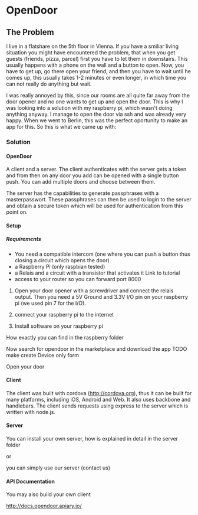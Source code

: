 OpenDoor
========

## The Problem

I live in a flatshare on the 5th floor in Vienna. If you have a smiliar living situation you might have encountered the problem, that when you get guests (friends, pizza, parcel) first you have to let them in downstairs. This usually happens with a phone on the wall and a button to open. Now, you have to get up, go there open your friend, and then you have to wait until he comes up, this usually takes 1-2 minutes or even longer, in which time you can not really do anything but wait.

I was really annoyed by this, since our rooms are all quite far away from the door opener and no one wants to get up and open the door. This is why I was looking into a solution with my raspberry pi, which wasn't doing anything anyway.
I manage to open the door via ssh and was already very happy. When we went to Berlin, this was the perfect oportunity to make an app for this. So this is what we came up with:

### Solution
#### OpenDoor

A client and a server. The client authenticates with the server gets a token and from then on any door you add can be opened with a single button push. You can add multiple doors and choose between them.

The server has the capabilities to generate passphrases with a masterpasswort. These passphrases can then be used to login to the server and obtain a secure token which will be used for authentication from this point on.


#### Setup
##### Requirements

* You need a compatible intercom (one where you can push a button thus closing a circuit which opens the door)
* a Raspberry Pi (only raspbian tested)
* a Relais and a circuit with a transistor that activates it Link to tutorial
* access to your router so you can forward port 8000

1. Open your door opener with a screwdriver and connect the relais output. Then you need a 5V Ground and 3.3V  I/O pin on your raspberry pi (we used pin 7 for the I/O).

2. connect your raspberry pi to the internet
4. Install software on your raspberry pi

How exactly you can find in the raspberry folder


Now search for opendoor in the marketplace and download the app
TODO make create Device only form

Open your door


#### Client
The client was built with cordova (http://cordova.org), thus it can be built for many platforms, including iOS, Android and Web. It also uses backbone and handlebars. The client sends requests using express to the server which is written with node.js.

#### Server
You can install your own server, how is explained in detail in the server folder

or

you can simply use our server (contact us)

#### API Documentation
You may also build your own client

http://docs.opendoor.apiary.io/
